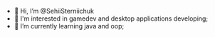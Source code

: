 - 👋 Hi, I’m @SehiiSterniichuk
- 👀 I'm interested in gamedev and desktop applications developing;
- 🌱 I’m currently learning java and oop;
